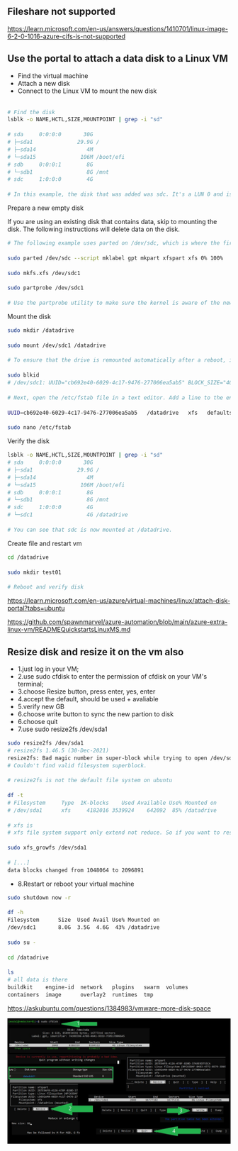 
## Fileshare not supported

https://learn.microsoft.com/en-us/answers/questions/1410701/linux-image-6-2-0-1016-azure-cifs-is-not-supported

## Use the portal to attach a data disk to a Linux VM

* Find the virtual machine
* Attach a new disk
* Connect to the Linux VM to mount the new disk

```bash

# Find the disk
lsblk -o NAME,HCTL,SIZE,MOUNTPOINT | grep -i "sd"

# sda     0:0:0:0       30G
# ├─sda1              29.9G /
# ├─sda14                4M
# └─sda15              106M /boot/efi
# sdb     0:0:0:1        8G
# └─sdb1                 8G /mnt
# sdc     1:0:0:0        4G

# In this example, the disk that was added was sdc. It's a LUN 0 and is 4GB.

```
Prepare a new empty disk

If you are using an existing disk that contains data, skip to mounting the disk. The following instructions will delete data on the disk.

```bash
# The following example uses parted on /dev/sdc, which is where the first data disk will typically be on most VMs. Replace sdc with the correct option for your disk. 

sudo parted /dev/sdc --script mklabel gpt mkpart xfspart xfs 0% 100%

sudo mkfs.xfs /dev/sdc1

sudo partprobe /dev/sdc1

# Use the partprobe utility to make sure the kernel is aware of the new partition and filesystem. 


```
Mount the disk

```bash
sudo mkdir /datadrive

sudo mount /dev/sdc1 /datadrive

# To ensure that the drive is remounted automatically after a reboot, it must be added to the /etc/fstab file. It's also highly recommended that the UUID (Universally Unique Identifier) is used in /etc/fstab to refer to the drive rather than just the device name (such as, /dev/sdc1).

sudo blkid
# /dev/sdc1: UUID="cb692e40-6029-4c17-9476-277006ea5ab5" BLOCK_SIZE="4096" TYPE="xfs" PARTLABEL="xfspart" PARTUUID="2b7e9afb-4126-478f-820d-37a9e9d755ca"

# Next, open the /etc/fstab file in a text editor. Add a line to the end of the file, using the UUID value for the /dev/sdc1 device that was created in the previous steps, and the mountpoint of /datadrive. Using the example from this article, the new line would look like the following:

UUID=cb692e40-6029-4c17-9476-277006ea5ab5   /datadrive   xfs   defaults,nofail   1   2

sudo nano /etc/fstab

```
Verify the disk

```bash
lsblk -o NAME,HCTL,SIZE,MOUNTPOINT | grep -i "sd"
# sda     0:0:0:0       30G
# ├─sda1              29.9G /
# ├─sda14                4M
# └─sda15              106M /boot/efi
# sdb     0:0:0:1        8G
# └─sdb1                 8G /mnt
# sdc     1:0:0:0        4G
# └─sdc1                 4G /datadrive

# You can see that sdc is now mounted at /datadrive.

```

Create file and restart vm
```bash
cd /datadrive

sudo mkdir test01

# Reboot and verify disk

```
https://learn.microsoft.com/en-us/azure/virtual-machines/linux/attach-disk-portal?tabs=ubuntu

https://github.com/spawnmarvel/azure-automation/blob/main/azure-extra-linux-vm/READMEQuickstartsLinuxMS.md


## Resize disk and resize it on the vm also

* 1.just log in your VM;
* 2.use sudo cfdisk to enter the permission of cfdisk on your VM's terminal;
* 3.choose Resize button, press enter, yes, enter
* 4.accept the default, should be used + avaliable
* 5.verify new GB
* 6.choose write button to sync the new partion to disk
* 6.choose quit
* 7.use sudo resize2fs /dev/sda1

```bash
sudo resize2fs /dev/sda1
# resize2fs 1.46.5 (30-Dec-2021)
resize2fs: Bad magic number in super-block while trying to open /dev/sda1
# Couldn't find valid filesystem superblock.

# resize2fs is not the default file system on ubuntu

df -t
# Filesystem     Type  1K-blocks    Used Available Use% Mounted on
# /dev/sda1      xfs     4182016 3539924    642092  85% /datadrive

# xfs is
# xfs file system support only extend not reduce. So if you want to resize the filesystem use xfs_growfs rather than resize2fs.

sudo xfs_growfs /dev/sda1

# [...]
data blocks changed from 1048064 to 2096891

```
* 8.Restart or reboot your virtual machine

```bash
sudo shutdown now -r

df -h
Filesystem      Size  Used Avail Use% Mounted on
/dev/sdc1       8.0G  3.5G  4.6G  43% /datadrive

sudo su -

cd /datadrive

ls
# all data is there
buildkit    engine-id  network   plugins   swarm  volumes
containers  image      overlay2  runtimes  tmp
```

https://askubuntu.com/questions/1384983/vmware-more-disk-space

![Azure resources](https://github.com/spawnmarvel/learning-docker/blob/main/images/resize_datadisk.jpg)